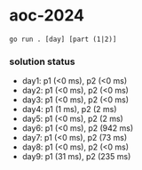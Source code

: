 # aoc-2024

`go run . [day] [part (1|2)]`

### solution status

- day1: p1 (<0 ms), p2 (<0 ms)
- day2: p1 (<0 ms), p2 (<0 ms)
- day3: p1 (<0 ms), p2 (<0 ms)
- day4: p1 (1 ms), p2 (2 ms)
- day5: p1 (<0 ms), p2 (2 ms)
- day6: p1 (<0 ms), p2 (942 ms)
- day7: p1 (<0 ms), p2 (73 ms)
- day8: p1 (<0 ms), p2 (<0 ms)
- day9: p1 (31 ms), p2 (235 ms)
